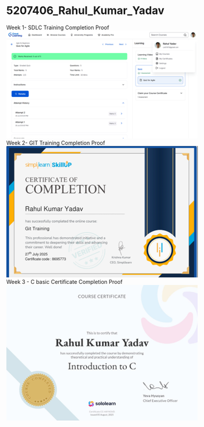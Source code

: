 # 5207406_Rahul_Kumar_Yadav
Week 1- SDLC Training
Completion Proof
![image alt](https://github.com/Yaduvanshirahul/5207406_Rahul_Kumar_Yadav/blob/6bbaa99c9dbcef7bc43ac5711f35a2130c29c196/SDLC%20Folder/Screenshot%20(9).png)
Week 2- GIT Training
Completion Proof
![image alt](https://github.com/Yaduvanshirahul/5207406_Rahul_Kumar_Yadav/blob/5bcf400acb1cd02cb008180c77015b22216ab47a/Git%20Folder/Git_certificate.png)
Week 3 - C basic Certificate
Completion Proof
![image alt](https://github.com/Yaduvanshirahul/5207406_Rahul_Kumar_Yadav/blob/de7f11d93c116e8eaa7af245ffcf3a9cca2e9d78/C%20language/C%20basic%20Certificate.jpeg)

